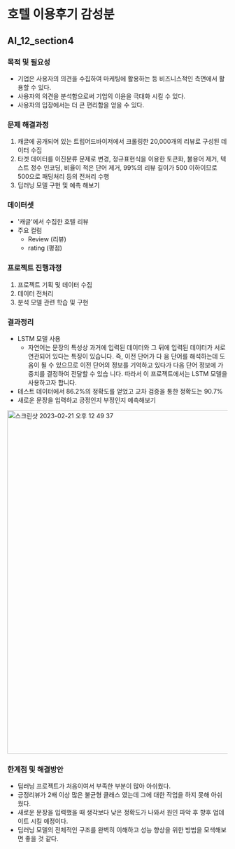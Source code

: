 # 호텔 이용후기 감성분
## AI_12_section4

### 목적 및 필요성

- 기업은 사용자의 의견을 수집하여 마케팅에 활용하는 등 비즈니스적인 측면에서 활용할 수 있다.
- 사용자의 의견을 분석함으로써 기업의 이윤을 극대화 시킬 수 있다.
- 사용자의 입장에서는 더 큰 편리함을 얻을 수 있다. 

### 문제 해결과정

1. 캐글에 공개되어 있는 트립어드바이저에서 크롤링한 20,000개의 리뷰로 구성된 데이터 수집
2. 타겟 데이터를 이진분류 문제로 변경, 정규표현식을 이용한 토큰화, 불용어 제거, 텍스트 정수 인코딩, 비율이 적은 단어 제거, 99%의 리뷰 길이가 500 이하이므로 500으로 패딩처리 등의 전처리 수행
3. 딥러닝 모델 구현 및 예측 해보기

### 데이터셋

- '캐글'에서 수집한 호텔 리뷰 
- 주요 컬럼
  - Review (리뷰)
  - rating (평점)
  
### 프로젝트 진행과정

1. 프로젝트 기획 및 데이터 수집
2. 데이터 전처리
3. 분석 모델 관련 학습 및 구현

### 결과정리

- LSTM 모델 사용
  - 자연어는 문장의 특성상 과거에 입력된 데이터와 그 뒤에 입력된 데이터가 서로 연관되어 있다는 특징이 있습니다. 즉, 이전 단어가 다     음 단어를 해석하는데 도움이 될 수 있으므로 이전 단어의 정보를 기억하고 있다가 다음 단어 정보에 가중치를 결정하여 전달할 수 있습     니다. 따라서 이 프로젝트에서는 LSTM 모델을 사용하고자 합니다.   
- 테스트 데이터에서 86.2%의 정확도를 얻었고 교차 검증을 통한 정확도는 90.7%
- 새로운 문장을 입력하고 긍정인지 부정인지 예측해보기
<img width="783" alt="스크린샷 2023-02-21 오후 12 49 37" src="https://user-images.githubusercontent.com/49776542/220242960-d4f4cfce-0776-4ad9-baa7-ad38d9d17259.png">

### 한계점 및 해결방안

- 딥러닝 프로젝트가 처음이여서 부족한 부분이 많아 아쉬웠다.
- 긍정리뷰가 2배 이상 많은 불균형 클래스 였는데 그에 대한 작업을 하지 못해 아쉬웠다.
- 새로운 문장을 입력했을 때 생각보다 낮은 정확도가 나와서 원인 파악 후 향후 업데이트 시킬 예정이다.
- 딥러닝 모델의 전체적인 구조를 완벽히 이해하고 성능 향상을 위한 방법을 모색해보면 좋을 것 같다.

